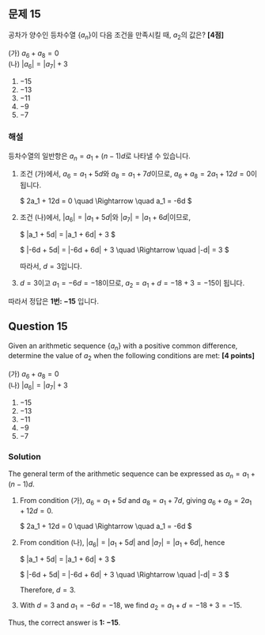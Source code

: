 ## 문제 15
공차가 양수인 등차수열 $\{ a_n \}$이 다음 조건을 만족시킬 때, $a_2$의 값은? **[4점]**

(가) $a_6 + a_8 = 0$  
(나) $|a_6| = |a_7| + 3$  

1. $-15$  
2. $-13$  
3. $-11$  
4. $-9$  
5. $-7$  

### 해설
등차수열의 일반항은 $a_n = a_1 + (n-1)d$로 나타낼 수 있습니다.

1. 조건 (가)에서, $a_6 = a_1 + 5d$와 $a_8 = a_1 + 7d$이므로, $a_6 + a_8 = 2a_1 + 12d = 0$이 됩니다.

   $
   2a_1 + 12d = 0 \quad \Rightarrow \quad a_1 = -6d
   $

2. 조건 (나)에서, $|a_6| = |a_1 + 5d|$와 $|a_7| = |a_1 + 6d|$이므로,

   $
   |a_1 + 5d| = |a_1 + 6d| + 3
   $

   $
   |-6d + 5d| = |-6d + 6d| + 3 \quad \Rightarrow \quad |-d| = 3
   $

   따라서, $d = 3$입니다.

3. $d = 3$이고 $a_1 = -6d = -18$이므로, $a_2 = a_1 + d = -18 + 3 = -15$이 됩니다.

따라서 정답은 **1번: $-15$** 입니다.

## Question 15
Given an arithmetic sequence $\{ a_n \}$ with a positive common difference, determine the value of $a_2$ when the following conditions are met: **[4 points]**

(가) $a_6 + a_8 = 0$  
(나) $|a_6| = |a_7| + 3$  

1. $-15$  
2. $-13$  
3. $-11$  
4. $-9$  
5. $-7$  

### Solution
The general term of the arithmetic sequence can be expressed as $a_n = a_1 + (n-1)d$.

1. From condition (가), $a_6 = a_1 + 5d$ and $a_8 = a_1 + 7d$, giving $a_6 + a_8 = 2a_1 + 12d = 0$.

   $
   2a_1 + 12d = 0 \quad \Rightarrow \quad a_1 = -6d
   $

2. From condition (나), $|a_6| = |a_1 + 5d|$ and $|a_7| = |a_1 + 6d|$, hence

   $
   |a_1 + 5d| = |a_1 + 6d| + 3
   $

   $
   |-6d + 5d| = |-6d + 6d| + 3 \quad \Rightarrow \quad |-d| = 3
   $
   
   Therefore, $d = 3$.

3. With $d = 3$ and $a_1 = -6d = -18$, we find $a_2 = a_1 + d = -18 + 3 = -15$.

Thus, the correct answer is **1: $-15$**.
